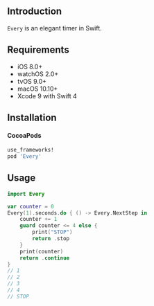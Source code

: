 ## Introduction

`Every` is an elegant timer in Swift.

## Requirements

* iOS 8.0+
* watchOS 2.0+
* tvOS 9.0+
* macOS 10.10+
* Xcode 9 with Swift 4

## Installation

#### CocoaPods

```ruby
use_frameworks!
pod 'Every'
```

## Usage

```swift
import Every
```

```swift
var counter = 0
Every(1).seconds.do { () -> Every.NextStep in
    counter += 1
    guard counter <= 4 else {
        print("STOP")
        return .stop
    }
    print(counter)
    return .continue
}
// 1
// 2
// 3
// 4
// STOP
```
